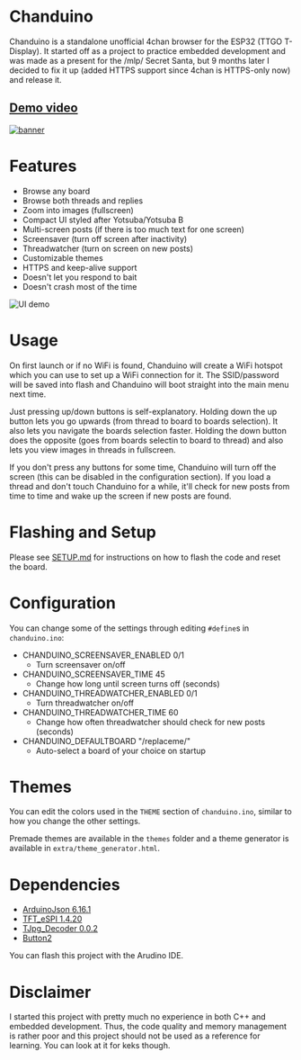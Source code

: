 # Chanduino
Chanduino is a standalone unofficial 4chan browser for the ESP32 (TTGO T-Display). It started off as a project to practice embedded development and was made as a present for the /mlp/ Secret Santa, but 9 months later I decided to fix it up (added HTTPS support since 4chan is HTTPS-only now) and release it.

## [Demo video](https://www.youtube.com/watch?v=RlFtYx4oX9U)

[![banner](banner.jpg?raw=true)](https://www.youtube.com/watch?v=RlFtYx4oX9U)

# Features
- Browse any board
- Browse both threads and replies
- Zoom into images (fullscreen)
- Compact UI styled after Yotsuba/Yotsuba B
- Multi-screen posts (if there is too much text for one screen)
- Screensaver (turn off screen after inactivity)
- Threadwatcher (turn on screen on new posts)
- Customizable themes
- HTTPS and keep-alive support
- Doesn't let you respond to bait
- Doesn't crash most of the time

![UI demo](yotsuba.jpg?raw=true)

# Usage
On first launch or if no WiFi is found, Chanduino will create a WiFi hotspot which you can use to set up a WiFi connection for it. The SSID/password will be saved into flash and Chanduino will boot straight into the main menu next time.

Just pressing up/down buttons is self-explanatory. Holding down the up button lets you go upwards (from thread to board to boards selection). It also lets you navigate the boards selection faster. Holding the down button does the opposite (goes from boards selectin to board to thread) and also lets you view images in threads in fullscreen.

If you don't press any buttons for some time, Chanduino will turn off the screen (this can be disabled in the configuration section). If you load a thread and don't touch Chanduino for a while, it'll check for new posts from time to time and wake up the screen if new posts are found.

# Flashing and Setup
Please see [SETUP.md](SETUP.md) for instructions on how to flash the code and reset the board.

# Configuration
You can change some of the settings through editing `#define`s in `chanduino.ino`:  
 - CHANDUINO_SCREENSAVER_ENABLED 0/1
   - Turn screensaver on/off
 - CHANDUINO_SCREENSAVER_TIME 45
   - Change how long until screen turns off (seconds)
 - CHANDUINO_THREADWATCHER_ENABLED 0/1
   - Turn threadwatcher on/off
 - CHANDUINO_THREADWATCHER_TIME 60
   - Change how often threadwatcher should check for new posts (seconds)
 - CHANDUINO_DEFAULTBOARD "/replaceme/"
   - Auto-select a board of your choice on startup

# Themes
You can edit the colors used in the `THEME` section of `chanduino.ino`, similar to how you change the other settings. 

Premade themes are available in the `themes` folder and a theme generator is available in `extra/theme_generator.html`.

# Dependencies
- [ArduinoJson 6.16.1](https://arduinojson.org/)
- [TFT_eSPI 1.4.20](https://github.com/Bodmer/TFT_eSPI)
- [TJpg_Decoder 0.0.2](https://github.com/Bodmer/TJpg_Decoder)
- [Button2](https://github.com/LennartHennigs/Button2)

You can flash this project with the Arudino IDE.

# Disclaimer
I started this project with pretty much no experience in both C++ and embedded development. Thus, the code quality and memory management is rather poor and this project should not be used as a reference for learning. You can look at it for keks though.
